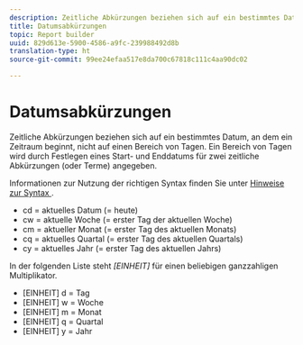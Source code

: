 ```yaml
---
description: Zeitliche Abkürzungen beziehen sich auf ein bestimmtes Datum, an dem ein Zeitraum beginnt, nicht auf einen Bereich von Tagen. Ein Bereich von Tagen wird durch Festlegen eines Start- und Enddatums für zwei zeitliche Abkürzungen (oder Terme) angegeben.
title: Datumsabkürzungen
topic: Report builder
uuid: 829d613e-5900-4586-a9fc-239988492d8b
translation-type: ht
source-git-commit: 99ee24efaa517e8da700c67818c111c4aa90dc02

---
```



# Datumsabkürzungen

Zeitliche Abkürzungen beziehen sich auf ein bestimmtes Datum, an dem ein Zeitraum beginnt, nicht auf einen Bereich von Tagen. Ein Bereich von Tagen wird durch Festlegen eines Start- und Enddatums für zwei zeitliche Abkürzungen (oder Terme) angegeben.

Informationen zur Nutzung der richtigen Syntax finden Sie unter [Hinweise zur Syntax ](/help/analyze/report-builder/data-requests/configuring-report-dates/c-customized-date-expressions/examples-of-date-ranges-using-customized-expressions.md#section_555D6563B2D94FA3BDD801DC0B8C289D).

* cd = aktuelles Datum (= heute)
* cw = aktuelle Woche (= erster Tag der aktuellen Woche)
* cm = aktueller Monat (= erster Tag des aktuellen Monats)
* cq = aktuelles Quartal (= erster Tag des aktuellen Quartals)
* cy = aktuelles Jahr (= erster Tag des aktuellen Jahrs)

In der folgenden Liste steht *[EINHEIT]* für einen beliebigen ganzzahligen Multiplikator.

* [EINHEIT] d = Tag
* [EINHEIT] w = Woche
* [EINHEIT] m = Monat
* [EINHEIT] q = Quartal
* [EINHEIT] y = Jahr
